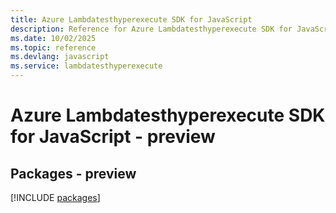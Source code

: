 ```yaml
---
title: Azure Lambdatesthyperexecute SDK for JavaScript
description: Reference for Azure Lambdatesthyperexecute SDK for JavaScript
ms.date: 10/02/2025
ms.topic: reference
ms.devlang: javascript
ms.service: lambdatesthyperexecute
---
```

# Azure Lambdatesthyperexecute SDK for JavaScript - preview
## Packages - preview
[!INCLUDE [packages](lambdatesthyperexecute-index.md)]